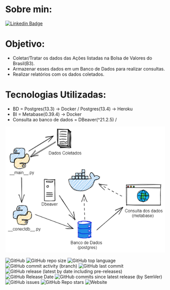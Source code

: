 # Sobre min:

[![Linkedin Badge](https://img.shields.io/badge/-LinkedIn-blue?style=flat-square&logo=Linkedin&logoColor=white&link=https://www.linkedin.com/in/lucasalves-ast/)](https://www.linkedin.com/in/lucasalves-ast/)

# Objetivo:

- Coletar/Tratar os dados das Ações listadas na Bolsa de Valores do Brasil(B3).
- Armazenar esses dados em um Banco de Dados para realizar consultas.
- Realizar relatórios com os dados coletados.

# Tecnologias Utilizadas:

- BD = Postgres(13.3) -> Docker / Postgres(13.4) -> Heroku
- BI = Metabase(0.39.4) -> Docker
- Consulta ao banco de dados = DBeaver(^21.2.5) /

![ ](https://github.com/Prog-LucasAlves/dados_financeiros_b3/blob/master/image/img01.png)

![GitHub](https://img.shields.io/github/license/Prog-LucasAlves/dados_financeiros_b3)
![GitHub repo size](https://img.shields.io/github/repo-size/Prog-LucasAlves/dados_financeiros_b3)
![GitHub top language](https://img.shields.io/github/languages/top/Prog-LucasAlves/dados_financeiros_b3)
![GitHub commit activity (branch)](https://img.shields.io/github/commit-activity/y/Prog-LucasAlves/dados_financeiros_b3)
![GitHub last commit](https://img.shields.io/github/last-commit/Prog-LucasAlves/dados_financeiros_b3)
![GitHub release (latest by date including pre-releases)](https://img.shields.io/github/v/release/Prog-LucasAlves/dados_financeiros_b3?include_prereleases)
![GitHub Release Date](https://img.shields.io/github/release-date/Prog-LucasAlves/dados_financeiros_b3)
![GitHub commits since latest release (by SemVer)](https://img.shields.io/github/commits-since/Prog-LucasAlves/dados_financeiros_b3/latest)
![GitHub issues](https://img.shields.io/github/issues/Prog-LucasAlves/dados_financeiros_b3)
![GitHub Repo stars](https://img.shields.io/github/stars/Prog-LucasAlves/dados_financeiros_b3?style=social)
![Website](https://img.shields.io/website?url=https%3A%2F%2Fdados-fundamentos.herokuapp.com%2F)